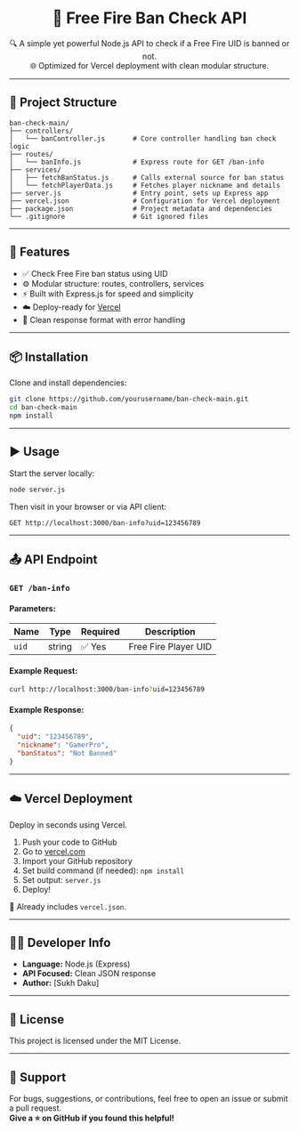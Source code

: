 <h1 align="center">🚫 Free Fire Ban Check API</h1>
<p align="center">
  🔍 A simple yet powerful Node.js API to check if a Free Fire UID is banned or not.<br/>
  🌐 Optimized for Vercel deployment with clean modular structure.
</p>

---

## 📂 Project Structure

```
ban-check-main/
├── controllers/
│   └── banController.js       # Core controller handling ban check logic
├── routes/
│   └── banInfo.js             # Express route for GET /ban-info
├── services/
│   ├── fetchBanStatus.js      # Calls external source for ban status
│   └── fetchPlayerData.js     # Fetches player nickname and details
├── server.js                  # Entry point, sets up Express app
├── vercel.json                # Configuration for Vercel deployment
├── package.json               # Project metadata and dependencies
└── .gitignore                 # Git ignored files
```

---

## 🚀 Features

- ✅ Check Free Fire ban status using UID
- ⚙️ Modular structure: routes, controllers, services
- ⚡ Built with Express.js for speed and simplicity
- ☁️ Deploy-ready for [Vercel](https://vercel.com)
- 🔄 Clean response format with error handling

---

## 📦 Installation

Clone and install dependencies:

```bash
git clone https://github.com/yourusername/ban-check-main.git
cd ban-check-main
npm install
```

---

## ▶️ Usage

Start the server locally:

```bash
node server.js
```

Then visit in your browser or via API client:

```
GET http://localhost:3000/ban-info?uid=123456789
```

---

## 📤 API Endpoint

### `GET /ban-info`

#### Parameters:
| Name | Type | Required | Description |
|------|------|----------|-------------|
| `uid` | string | ✅ Yes | Free Fire Player UID |

#### Example Request:
```bash
curl http://localhost:3000/ban-info?uid=123456789
```

#### Example Response:
```json
{
  "uid": "123456789",
  "nickname": "GamerPro",
  "banStatus": "Not Banned"
}
```

---

## ☁️ Vercel Deployment

Deploy in seconds using Vercel.

1. Push your code to GitHub
2. Go to [vercel.com](https://vercel.com/import)
3. Import your GitHub repository
4. Set build command (if needed): `npm install`
5. Set output: `server.js`
6. Deploy!

📝 Already includes `vercel.json`.

---

## 👨‍💻 Developer Info

- **Language:** Node.js (Express)
- **API Focused:** Clean JSON response
- **Author:** [Sukh Daku]

---

## 📝 License

This project is licensed under the MIT License.

---

## 🙌 Support

For bugs, suggestions, or contributions, feel free to open an issue or submit a pull request.  
**Give a ⭐ on GitHub if you found this helpful!**

